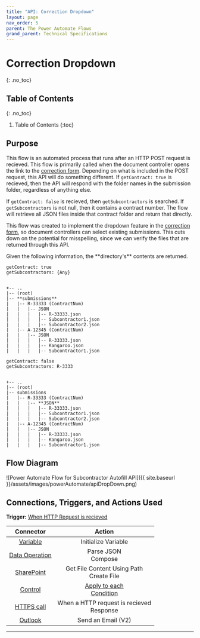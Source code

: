 ```yaml
---
title: "API: Correction Dropdown"
layout: page
nav_order: 5
parent: The Power Automate Flows
grand_parent: Technical Specifications
---
```


# Correction Dropdown
{: .no_toc}

## Table of Contents
{: .no_toc}

1. Table of Contents
{:toc}

## Purpose

This flow is an automated process that runs after an HTTP POST request is recieved. This flow is primarily called when the document controller opens the link to the [correction form]. Depending on what is included in the POST request, this API will do something different. If `getContract: true` is recieved, then the API will respond with the folder names in the submission folder, regardless of anything else.

If `getContract: false` is recieved, then `getSubcontractors` is searched. If `getSubcontractors` is not null, then it contains a contract number. The flow will retrieve all JSON files inside that contract folder and return that directly. 

This flow was created to implement the dropdown feature in the [correction form], so document controllers can select existing submissions. This cuts down on the potential for misspelling, since we can verify the files that are returned through this API.

Given the following information, the \*\*directory's** contents are returned.

```
getContract: true
getSubcontractors: {Any}


+-- ..
|-- (root)
|-- **submissions**
|   |-- R-33333 (ContractNum)
|   |   |-- JSON
|   |   |   |-- R-33333.json
|   |   |   |-- Subcontractor1.json
|   |   |   |-- Subcontractor2.json
|   |-- A-12345 (ContractNum)
|   |   |-- JSON
|   |   |   |-- R-33333.json
|   |   |   |-- Kangaroo.json
|   |   |   |-- Subcontractor1.json
```

```
getContract: false
getSubcontractors: R-3333


+-- ..
|-- (root)
|-- submissions
|   |-- R-33333 (ContractNum)
|   |   |-- **JSON**
|   |   |   |-- R-33333.json
|   |   |   |-- Subcontractor1.json
|   |   |   |-- Subcontractor2.json
|   |-- A-12345 (ContractNum)
|   |   |-- JSON
|   |   |   |-- R-33333.json
|   |   |   |-- Kangaroo.json
|   |   |   |-- Subcontractor1.json
```

## Flow Diagram

![Power Automate Flow for Subcontractor Autofill API]({{ site.baseurl }}/assets/images/powerAutomate/apiDropDown.png)

## Connections, Triggers, and Actions Used

**Trigger:** [When HTTP Request is recieved](https://learn.microsoft.com/en-us/azure/connectors/connectors-native-reqres)

|Connector|Action|
|:-:|:-:|
|[Variable](https://learn.microsoft.com/en-us/power-automate/desktop-flows/actions-reference/variables)|Initialize Variable <br> |
|[Data Operation](https://learn.microsoft.com/en-us/power-automate/data-operations) | Parse JSON <br> Compose|
|[SharePoint](https://learn.microsoft.com/en-us/connectors/sharepointonline/)| Get File Content Using Path <br> Create File|
|[Control](https://learn.microsoft.com/en-us/power-automate/desktop-flows/actions-reference) |  [Apply to each](https://learn.microsoft.com/en-us/power-automate/apply-to-each) <br> [Condition](https://learn.microsoft.com/en-us/power-automate/use-expressions-in-conditions)|
|[HTTPS call](https://learn.microsoft.com/en-us/azure/connectors/connectors-native-reqres)|When a HTTP request is recieved <br> Response|
|[Outlook](https://learn.microsoft.com/en-us/power-automate/email-overview)|Send an Email (V2)|

----
[correction form]: https://tce-innovation.github.io/Subcontractor-Automation/forms/correction.html